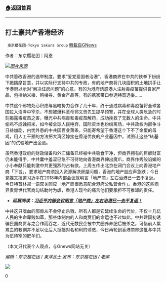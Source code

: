 ###  [:house:返回首頁](https://github.com/ourhimalayas/txt)
---


## 打土豪共产香港经济
` 東京櫻花団-Tokyo Sakura Group` [轉載自GNews](https://gnews.org/zh-hans/1545708/)

作者：东京樱花团｜阿恩

![](https://assets.gnews.org/wp-content/uploads/2021/09/打土豪共产香港经济.png)[*图片来源*](https://www.rfa.org/mandarin/yataibaodao/ql1-02252021001107.html/@@images/image/social_media)

中共篡改香港的选举制度，要求“爱党爱国者治港”，香港商界在中共的铁拳下纷纷下跪揣摩旨意，并以实际行支持中共的专政，有的地产商将几块囤积的土地拱手让予港府以示对“解决住房问题”的心意，有的为港府诱惑港人注射毒疫苗提供自家产品，包括纳米楼、购楼券、黄金产品等，有的携家带口参选特首选委……

中共这个邪物处心积虑与黑暗势力合作了几十年，终于通过病毒和毒疫苗将全球各国拉入沼泽中宰杀，不想被爆料革命郭文贵先生提早预警，并在全球人类危急的时刻揭露毒疫苗之害，曝光中共病毒和毒疫苗解药，成功挽救了无数人的生命。中共偷鸡不成蚀把米，如今被全球人民唾弃，国际资本也纷纷离场，中共政权内部争斗日益加剧，内忧外患的中共国百业萧条，只能寄希望于香港这个下不了金蛋的母鸡，用人工干预的方法把大湾区嫁接在香港优良的产业基因中，试图让这些“转基因”的试验地产出金蛋。

虽然香港政府的财政储备和外汇储备已经被中共吸食干净，但商界拥有的巨额财富仍未能得手，中共囊中羞涩已急不可待地向香港商界伸出魔爪，商界作秀般谄媚的小小奉献只能刺激中共更强烈的占有欲。上周五传出北京在闭门会议上向香港地产商「下旨」，要求地产商须投入资源解决房屋问题，香港的地产股应声急跌；今日党媒又报道习近平在2018年内部会议就明言「地产商」左右治港已一去不复返。今日特首林郑一语双关回应「地产商很愿意配合港府公私营合作」。香港的这些商界贵胄世代官商勾结助纣为虐，香港人现今的痛苦他们要承担不可推卸的责任。

- ***延展阅读：***[***习近平内部会议明言「地产商」左右治港已一去不复返！***](https://www.hk01.com/%E6%94%BF%E6%83%85/679198/01%E6%B6%88%E6%81%AF-%E7%BF%92%E8%BF%91%E5%B9%B3%E5%85%A7%E9%83%A8%E6%9C%83%E8%AD%B0%E6%98%8E%E8%A8%80-%E5%9C%B0%E7%94%A2%E5%95%86-%E5%B7%A6%E5%8F%B3%E6%B2%BB%E6%B8%AF-%E5%B7%B2%E4%B8%80%E5%8E%BB%E4%B8%8D%E5%BE%A9%E8%BF%94)


中共这只嗜血的邪兽从不会停止杀戮，所有人都是它延续生命的代价，不仅十几亿人民的生命卑贱如草，那些体制内的人和商贾们的命运也不过如此。中共建国初诱骗民国商贾与之合作而吞之，近代无数民企被中共圈养养肥后被杀之，可惜前人累累血的教训并不足以让后人抵挡对名和利的诱惑，今日再轮到香港商界这批与中共为伍待宰的肥羊们。

（本文只代表个人观点，与Gnews网站无关）

*编辑：东京樱花团 / 東洋武士*
*发布：东京樱花团 / 老黑*

![](https://assets.gnews.org/wp-content/uploads/2021/09/樱花团图标-1.jpg)

0
